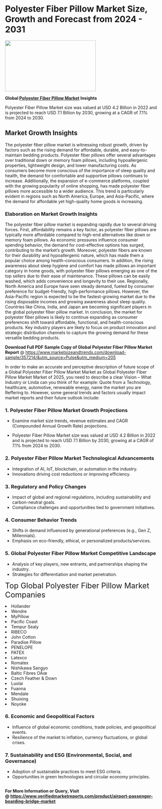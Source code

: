 <H1>Polyester Fiber Pillow Market Size, Growth and Forecast from 2024 - 2031</H1><img class="aligncenter size-medium wp-image-584254" src="https://thirdeyenews.in/wp-content/uploads/2024/09/Global-Market-Research-300x168.jpeg" alt="" width="300" height="168" /><p><strong>Global&nbsp;<a href="https://www.marketsizeandtrends.com/download-sample/357214/&amp;utm_source=Pulse&amp;utm_medium=205">Polyester Fiber Pillow Market</a> Insights</strong></p><p>Polyester Fiber Pillow Market size was valued at USD 4.2 Billion in 2022 and is projected to reach USD 7.1 Billion by 2030, growing at a CAGR of 7.1% from 2024 to 2030.</p><p><h2>Market Growth Insights</h2> The polyester fiber pillow market is witnessing robust growth, driven by factors such as the rising demand for affordable, durable, and easy-to-maintain bedding products. Polyester fiber pillows offer several advantages over traditional down or memory foam pillows, including hypoallergenic properties, lightweight design, and lower manufacturing costs. As consumers become more conscious of the importance of sleep quality and health, the demand for comfortable and supportive pillows continues to increase. Additionally, the expansion of e-commerce platforms, coupled with the growing popularity of online shopping, has made polyester fiber pillows more accessible to a wider audience. This trend is particularly evident in regions such as North America, Europe, and Asia-Pacific, where the demand for affordable yet high-quality home goods is increasing. <h3>Elaboration on Market Growth Insights</h3> The polyester fiber pillow market is expanding rapidly due to several driving forces. First, affordability remains a key factor, as polyester fiber pillows are typically more affordable compared to high-end alternatives like down or memory foam pillows. As economic pressures influence consumer spending behavior, the demand for cost-effective options has surged, contributing to the market’s growth. Moreover, polyester fibers are known for their durability and hypoallergenic nature, which has made them a popular choice among health-conscious consumers. In addition, the rising awareness about sleep hygiene and comfort has made pillows an important category in home goods, with polyester fiber pillows emerging as one of the top sellers due to their ease of maintenance. These pillows can be easily washed, which adds convenience and longevity to their use. Regionally, North America and Europe have seen steady demand, fueled by consumer preference for budget-friendly, high-performance pillows. However, the Asia-Pacific region is expected to be the fastest-growing market due to the rising disposable incomes and growing awareness about sleep quality. Countries like China, India, and Japan are becoming significant players in the global polyester fiber pillow market. In conclusion, the market for polyester fiber pillows is likely to continue expanding as consumer preferences shift toward affordable, functional, and health-conscious products. Key industry players are likely to focus on product innovation and strategic distribution channels to capture the growing demand for these versatile bedding products. </p><p><span class=""><strong>Download Full PDF Sample Copy of Global Polyester Fiber Pillow Market Report</strong> @ <a href="https://www.marketsizeandtrends.com/download-sample/357214/&amp;utm_source=Pulse&amp;utm_medium=205" target="_blank">https://www.marketsizeandtrends.com/download-sample/357214/&amp;utm_source=Pulse&amp;utm_medium=205</a></span></p><p>In order to make an accurate and perceptive description of future scope of a Global&nbsp;Polyester Fiber Pillow Market Market as Global&nbsp;Polyester Fiber Pillow Market Market of 2025, you need to describe a clear Vision &ndash; What Industry or Linda can you think of for example: Quote from a Technology, healthcare, automotive, renewable energy, name the market you are Reffering to. However, some general trends and factors usually impact market reports and their future outlook include:</p><h3>1.&nbsp;<strong>Polyester Fiber Pillow Market Growth Projections</strong></h3><ul><li>Examine market size trends, revenue estimates and CAGR (Compounded Annual Growth Rate) projections.</li><li><p>Polyester Fiber Pillow Market size was valued at USD 4.2 Billion in 2022 and is projected to reach USD 7.1 Billion by 2030, growing at a CAGR of 7.1% from 2024 to 2030.</p></li></ul><h3>2.&nbsp;<strong>Polyester Fiber Pillow Market Technological Advancements</strong></h3><ul><li>Integration of AI, IoT, blockchain, or automation in the industry.</li><li>Innovations driving cost reductions or improving efficiency.</li></ul><h3>3.&nbsp;<strong>Regulatory and Policy Changes</strong></h3><ul><li>Impact of global and regional regulations, including sustainability and carbon-neutral goals.</li><li>Compliance challenges and opportunities tied to government initiatives.</li></ul><h3>4.&nbsp;<strong>Consumer Behavior Trends</strong></h3><ul><li>Shifts in demand influenced by generational preferences (e.g., Gen Z, Millennials).</li><li>Emphasis on eco-friendly, ethical, or personalized products/services.</li></ul><h3>5.&nbsp;<strong>Global Polyester Fiber Pillow Market Competitive Landscape</strong></h3><ul><li>Analysis of key players, new entrants, and partnerships shaping the industry.</li><li>Strategies for differentiation and market penetration.</li></ul><p data-pm-slice="1 1 []"><span style="color: inherit; font-family: inherit; font-size: 25px;">Top Global Polyester Fiber Pillow Market Companies</span></p><div class="" data-test-id=""><p><li>Hollander</li><li> Wendre</li><li> MyPillow</li><li> Pacific Coast</li><li> Tempur Sealy</li><li> RIBECO</li><li> John Cotton</li><li> Paradise Pillow</li><li> PENELOPE</li><li> PATEX</li><li> Latexco</li><li> Romatex</li><li> Nishikawa Sangyo</li><li> Baltic Fibres OÃœ</li><li> Czech Feather & Down</li><li> Luolai</li><li> Fuanna</li><li> Mendale</li><li> Shuixing</li><li> Noyoke</li></p></div><h3>6.&nbsp;<strong>Economic and Geopolitical Factors</strong></h3><ul><li>Influence of global economic conditions, trade policies, and geopolitical events.</li><li>Resilience of the market to inflation, currency fluctuations, or global crises.</li></ul><h3>7.&nbsp;<strong>Sustainability and ESG (Environmental, Social, and Governance)</strong></h3><ul><li>Adoption of sustainable practices to meet ESG criteria.</li><li>Opportunities in green technologies and circular economy principles.</li></ul><h2><strong style="font-size: 14px;">For More Information or Query, Visit @&nbsp;</strong><a style="background-color: #ffffff; font-size: 14px;" href="https://www.marketsizeandtrends.com/report/polyester-fiber-pillow-market/" target="_blank">https://www.verifiedmarketreports.com/product/airport-passenger-boarding-bridge-market</a></h2>
